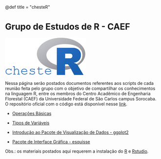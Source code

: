 @def title = "chesteR"

# Grupo de Estudos de R - CAEF

![](https://github.com/Gabrielforest/grupo_estudos_chesteR/blob/main/logo_chesteR.png?raw=true)

Nessa página serão postados documentos referentes aos scripts de cada reunião feita pelo grupo com o objetivo de compartilhar os conhecimentos na linguagem R, entre os membros do Centro Acadêmico de Engenharia Florestal (CAEF) da Universidade Federal de São Carlos campus Sorocaba. O repositório oficial com o código está disponível nesse [link](https://github.com/Gabrielforest/grupo_estudos_chesteR).

-   [Operações Básicas](/menu1/)

-   [Tipos de Variáveis](/menu2/)

-   [Introdução ao Pacote de Visualização de Dados - ggplot2](/menu3/)

-   [Pacote de Interface Gráfica - esquisse](/menu4/)


 Obs.: os materiais postados aqui requerem a instalação do [R](https://cran.r-project.org/) e [Rstudio](https://www.rstudio.com/products/rstudio/download/#download).